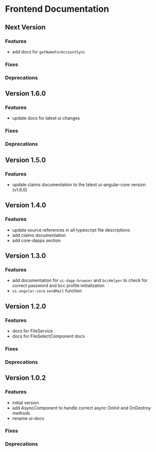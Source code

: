 # Frontend Documentation

## Next Version
### Features
- add docs for `getNameForAccountSync`

### Fixes
### Deprecations

## Version 1.6.0
### Features
- update docs for latest ui changes

### Fixes
### Deprecations

## Version 1.5.0
### Features
- update claims documentation to the latest ui-angular-core version (v1.6.0)

## Version 1.4.0
### Features
- update source references in all typescript file descriptions
- add claims documentation
- add core-dapps section

## Version 1.3.0
### Features
- add documentation for `ui-dapp-browser` and `bccHelper` to check for correct password and bcc profile initialization
- `ui-angular-core` `sendMail` function

## Version 1.2.0
### Features
- docs for FileService
- docs for FileSelectComponent docs

### Fixes
### Deprecations

## Version 1.0.2
### Features
- initial version
- add AsyncComponent to handle correct async OnInit and OnDestroy methods
- rename ui-docs

### Fixes
### Deprecations
